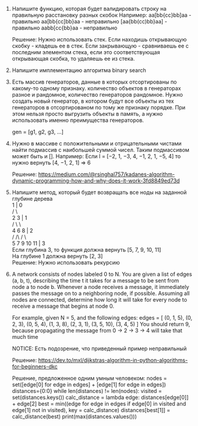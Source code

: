 1. Напишите функцию, которая будет валидировать строку на правильную расстановку разных скобок
	Например:
	aa[bb{cc}bb]aa - правильно
	aa[bb{cc]bb}aa - неправильно
	[aa{bb(cc)bb}aa] - правильно
	aabb[cc{bb}aa - неправильно

	Решение:
	Нужно использовать стек. Если находишь открывающую скобку - кладешь ее в стек. Если закрывающую - сравниваешь ее с последним элементом стека, если это соответствующая открывающая скобка, то удаляешь ее из стека.

2. Напишите имплементацию алгоритма binary search

3. Eсть массив генераторов, данные в которых отсортированы по какому-то одному признаку. количество объектов в генераторах разное и рандомное, количество генераторов рандомное. Нужно создать новый генератор, в котором будут все объекты из тех генераторов в отсортированом по тому же признаку порядке. При этом нельзя просто выгрузить объекты в память, а нужно использовать именно преимущества генераторов.

	gen = [g1, g2, g3, ...]


4. Нужно в массиве с положительными и отрицательными чистами найти подмассив с наибольшей суммой чисел. Таким подмассивом может быть и [].
	Например:
	Если l = [−2, 1, −3, 4, −1, 2, 1, −5, 4] то нужно вернуть [4, −1, 2, 1] => 6

	Решение:
	https://medium.com/@rsinghal757/kadanes-algorithm-dynamic-programming-how-and-why-does-it-work-3fd8849ed73d

5. Напишите метод, который будет возвращать все ноды на заданной глубине дерева  
		1		| 0  
	   / \  
	  2   3			| 1  
	 / \    \	  
	4   6    8		| 2  
   /   /\   / \  
  5   7  9 10  11		| 3  
  Если глубина 3, то функция должна вернуть [5, 7, 9, 10, 11]  
  На глубине 1 должна вернуть [2, 3]  
	Решение:
	Нужно использовать рекурсию

6. A network consists of nodes labeled 0 to N. You are given a list of edges (a, b, t), describing the time t it takes for a message to be sent from node a to node b. Whenever a node receives a message, it immediately passes the message on to a neighboring node, if possible. Assuming all nodes are connected, determine how long it will take for every node to receive a message that begins at node 0.

	For example, given N = 5, and the following edges:
	edges = [
	    (0, 1, 5),
	    (0, 2, 3),
	    (0, 5, 4),
	    (1, 3, 8),
	    (2, 3, 1),
	    (3, 5, 10),
	    (3, 4, 5)
	]
	You should return 9, because propagating the message from 0 -> 2 -> 3 -> 4 will take that much time

	NOTICE: Есть подозрение, что приведенный пример неправильный

	Решение:
		https://dev.to/mxl/dijkstras-algorithm-in-python-algorithms-for-beginners-dkc

	Решение, предложенное одним умным человеком:
		nodes = set([edge[0] for edge in edges] + [edge[1] for edge in edges])
		distances={0:0}
		while len(distances) != len(nodes):
		    visited = set(distances.keys())
		    calc_distance = lambda edge: distances[edge[0]] + edge[2]
		    best = min((edge for edge in edges if edge[0] in visited and edge[1] not in visited), key = calc_distance)
		    distances[best[1]] = calc_distance(best)
		print(max(distances.values()))
